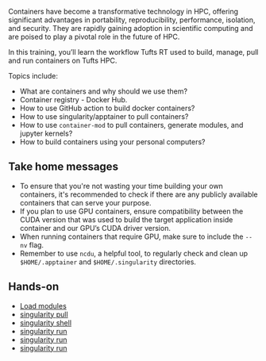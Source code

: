 Containers have become a transformative technology in HPC, offering significant advantages in portability, reproducibility, performance, isolation, and security. They are rapidly gaining adoption in scientific computing and are poised to play a pivotal role in the future of HPC.

In this training, you’ll learn the workflow Tufts RT used to build, manage, pull and run containers on Tufts HPC.

Topics include:

- What are containers and why should we use them?
- Container registry - Docker Hub.
- How to use GitHub action to build docker containers?
- How to use singularity/apptainer to pull containers?
- How to use `container-mod` to pull containers, generate modules, and jupyter kernels?
- How to build containers using your personal computers?

## Take home messages

- To ensure that you're not wasting your time building your own containers, it's recommended to check if there are any publicly available containers that can serve your purpose.
- If you plan to use GPU containers, ensure compatibility between the CUDA version that was used to build the target application inside container and our GPU’s CUDA driver version.
- When running containers that require GPU, make sure to include the `--nv` flag.
- Remember to use `ncdu`, a helpful tool, to regularly check and clean up `$HOME/.apptainer` and `$HOME/.singularity` directories.

## Hands-on

- [Load modules](hands-on/load_modules.md)
- [singularity pull](hands-on/pull.md)
- [singularity shell](hands-on/shell.md)
- [singularity run](hands-on/run.md)
- [singularity run](hands-on/build.md)
- [singularity run](hands-on/github_action.md)
